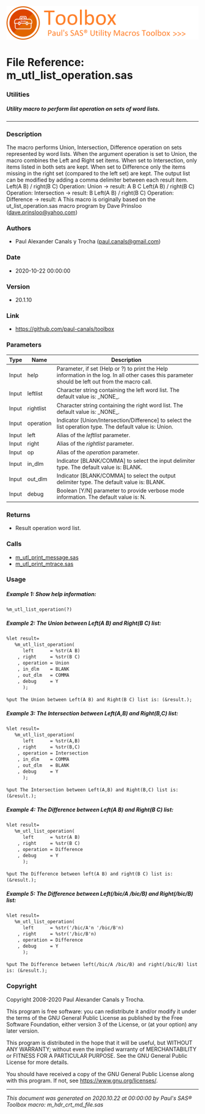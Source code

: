 ![../../misc/images/doc_banner.png](../../misc/images/doc_banner.png)
# 
# File Reference: m_utl_list_operation.sas

### Utilities

##### Utility macro to perform list operation on sets of word lists.

***

### Description
The macro performs Union, Intersection, Difference operation on sets represented by word lists. When the argument operation is set to Union, the macro combines the Left and Right set items. When set to Intersection, only items listed in both sets are kept. When set to Difference only the items missing in the right set (compared to the left set) are kept. The output list can be modified by adding a comma delimiter between each result item. Left(A B) \/ right(B C) Operation: Union \-> result: A B C
 Left(A B) \/ right(B C) Operation: Intersection \-> result: B
 Left(A B) \/ right(B C) Operation: Difference \-> result: A
 This macro is originally based on the ut_list_operation.sas macro program by Dave Prinsloo (dave.prinsloo@yahoo.com)

### Authors
* Paul Alexander Canals y Trocha (paul.canals@gmail.com)

### Date
* 2020-10-22 00:00:00

### Version
* 20.1.10

### Link
* https://github.com/paul-canals/toolbox

### Parameters
| Type | Name | Description |
| ---- | ---- | ----------- |
| Input | help | Parameter, if set (Help or ?) to print the Help information in the log. In all other cases this parameter should be left out from the macro call. |
| Input | leftlist | Character string containing the left word list. The default value is: \_NONE\_. |
| Input | rightlist | Character string containing the right word list. The default value is: \_NONE\_. |
| Input | operation | Indicator [Union/Intersection/Difference] to select the list operation type. The default value is: Union. |
| Input | left | Alias of the _leftlist_ parameter. |
| Input | right | Alias of the _rightlist_ parameter. |
| Input | op | Alias of the _operation_ parameter. |
| Input | in_dlm | Indicator [BLANK/COMMA] to select the input delimiter type. The default value is: BLANK. |
| Input | out_dlm | Indicator [BLANK/COMMA] to select the output delimiter type. The default value is: BLANK. |
| Input | debug | Boolean [Y/N] parameter to provide verbose mode information. The default value is: N. |

### Returns
* Result operation word list.

### Calls
* [m_utl_print_message.sas](m_utl_print_message.md)
* [m_utl_print_mtrace.sas](m_utl_print_mtrace.md)

### Usage

##### Example 1: Show help information:
```sas
%m_utl_list_operation(?)
```

##### Example 2: The Union between Left(A B) and Right(B C) list:
```sas
%let result=
   %m_utl_list_operation(
      left      = %str(A B)
    , right     = %str(B C)
    , operation = Union
    , in_dlm    = BLANK
    , out_dlm   = COMMA
    , debug     = Y
      );

%put The Union between Left(A B) and Right(B C) list is: (&result.);

```

##### Example 3: The Intersection between Left(A,B) and Right(B,C) list:
```sas
%let result=
   %m_utl_list_operation(
      left      = %str(A,B)
    , right     = %str(B,C)
    , operation = Intersection
    , in_dlm    = COMMA
    , out_dlm   = BLANK
    , debug     = Y
      );

%put The Intersection between Left(A,B) and Right(B,C) list is: (&result.);

```

##### Example 4: The Difference between Left(A B) and Right(B C) list:
```sas
%let result=
   %m_utl_list_operation(
      left      = %str(A B)
    , right     = %str(B C)
    , operation = Difference
    , debug     = Y
      );

%put The Difference between left(A B) and right(B C) list is: (&result.);

```

##### Example 5: The Difference between Left(/bic/A /bic/B) and Right(/bic/B) list:
```sas
%let result=
   %m_utl_list_operation(
      left      = %str('/bic/A'n '/bic/B'n)
    , right     = %str('/bic/B'n)
    , operation = Difference
    , debug     = Y
      );

%put The Difference between left(/bic/A /bic/B) and right(/bic/B) list is: (&result.);

```

### Copyright
Copyright 2008-2020 Paul Alexander Canals y Trocha. 
 
This program is free software: you can redistribute it and/or modify 
it under the terms of the GNU General Public License as published by 
the Free Software Foundation, either version 3 of the License, or 
(at your option) any later version. 
 
This program is distributed in the hope that it will be useful, 
but WITHOUT ANY WARRANTY; without even the implied warranty of 
MERCHANTABILITY or FITNESS FOR A PARTICULAR PURPOSE. See the 
GNU General Public License for more details. 
 
You should have received a copy of the GNU General Public License 
along with this program. If not, see <https://www.gnu.org/licenses/>. 


***
*This document was generated on 2020.10.22 at 00:00:00 by Paul's SAS&reg; Toolbox macro: m_hdr_crt_md_file.sas*
